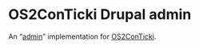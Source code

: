 # OS2ConTicki Drupal admin

An “[admin](https://github.com/OS2ConTicki/OS2ConTicki#implementations)”
implementation for [OS2ConTicki](https://github.com/OS2ConTicki/OS2ConTicki).
